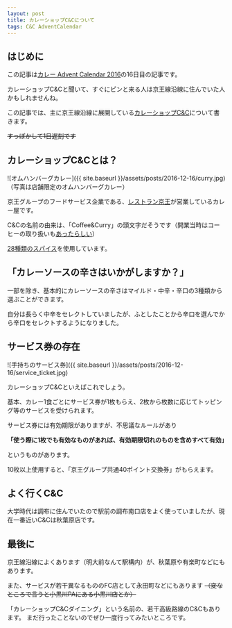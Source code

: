 ```yaml
---
layout: post
title: カレーショップC&Cについて
tags: C&C AdventCalendar
---
```


## はじめに

この記事は[カレー Advent Calendar 2016](http://www.adventar.org/calendars/1684)の16日目の記事です。

カレーショップC&Cと聞いて、すぐにピンと来る人は京王線沿線に住んでいた人かもしれませんね。

この記事では、主に京王線沿線に展開している[カレーショップC&C](http://www.curry-cc.jp/)について書きます。

~~すっぽかして1日遅刻です~~

<!--more-->

## カレーショップC&Cとは？

![オムハンバーグカレー]({{ site.baseurl }}/assets/posts/2016-12-16/curry.jpg)
（写真は店舗限定のオムハンバーグカレー）

京王グループのフードサービス企業である、[レストラン京王](http://www.res-keio.co.jp/)が営業しているカレー屋です。

C&Cの名前の由来は、「Coffee&Curry」の頭文字だそうです（開業当時はコーヒーの取り扱いも[あったらしい](http://www.curry-cc.jp/blog/news/1355.html)）

[28種類のスパイス](http://www.curry-cc.jp/delicious/)を使用しています。

## 「カレーソースの辛さはいかがしますか？」

一部を除き、基本的にカレーソースの辛さはマイルド・中辛・辛口の3種類から選ぶことができます。

自分は長らく中辛をセレクトしていましたが、ふとしたことから辛口を選んでから辛口をセレクトするようになりました。

## サービス券の存在

![手持ちのサービス券]({{ site.baseurl }}/assets/posts/2016-12-16/service_ticket.jpg)

カレーショップC&Cといえばこれでしょう。

基本、カレー1食ごとにサービス券が1枚もらえ、2枚から枚数に応じてトッピング等のサービスを受けられます。

サービス券には有効期限がありますが、不思議なルールがあり

**「使う際に1枚でも有効なものがあれば、有効期限切れのものを含めすべて有効」**

というものがあります。

10枚以上使用すると、「京王グループ共通40ポイント交換券」がもらえます。

## よく行くC&C

大学時代は調布に住んでいたので駅前の調布南口店をよく使っていましたが、現在一番近いC&Cは秋葉原店です。

## 最後に

京王線沿線によくあります（明大前なんて駅構内）が、秋葉原や有楽町などにもあります。

また、サービスが若干異なるもののFC店として永田町などにもあります
~~（変なところで言うと小黒川PAにある小黒川店とか）~~

「カレーショップC&Cダイニング」という名前の、若干高級路線のC&Cもあります。
まだ行ったことないのでぜひ一度行ってみたいところです。
